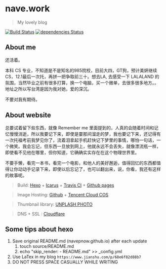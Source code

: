 # nave.work

> My lovely blog

[![Build Status](https://travis-ci.org/NavePnow/nave.work.svg?branch=master)](https://travis-ci.org/NavePnow/nave.work) [![dependencies Status](https://david-dm.org/NavePnow/nave.work/status.svg)](https://david-dm.org/NavePnow/nave.work)

## **About me**

还活着。

本科 CS 专业，不知道是不是知名的985院校，目前大四，GT狗，预计美妍继续 CS，12.1最后一次托，再拼一把争取前三十。想去LA, 去感受一下 LALALAND 的氛围，当然毕业之前有很多打算，换一个电脑，买一个微单，去很多很多地方。。地址之所以写台湾是因为我对她，爱的深沉。

不要对我有期待。

## **About website**

总要试着留下些东西，就像 Remember me 里面提到的，人真的会随着时间和记忆慢慢消逝，所以我要记下来，即使是霎那间溜走的梦，我也要记下来，还记得有一次托福考前我梦见你了，流着泪拿起手机赶快记下梦里的事情，哪怕一句话，一个微笑。我会忘记，但东西一旦放到网上，他就永远不会丢失，就像漂流瓶一样，即使看不见他在哪里，但你知道，它确确实实存在在这个物理世界里。

不要手懒，看完一本书，看完一个电影，和他人的美好邂逅，值得回忆的东西都值得让你动动手记录下来，即使以后忘记了，也可以翻出来，说，你看，我还有这样的故事呢。

> Build: [Hexo](https://hexo.io/) + [Icarus](http://github.com/ppoffice/hexo-theme-icarus)  + [Travis CI](https://travis-ci.org/) +  [Github pages](https://github.com/NavePnow/navepnow.github.io)

> Image Hosting: [Github](https://github.com/NavePnow/blog_photo) + [Tencent Cloud COS](https://cloud.tencent.com/product/cos)

> Thumbnail library: [UNPLASH PHOTO](https://unsplash.com/)

> DNS + SSL : [Cloudflare](https://www.cloudflare.com/)

## Some tips about hexo
1. Save original README.md (navepnow.github.io) after each update
    1. touch source/README.md
    2. echo "skip_render: - README.md" >> _config.yml
2. Use LaTex in my blog
    `https://www.jianshu.com/p/68e6f82d88b7`
3. DO NOT PRESS SPACE CASUALLY WHILE WRITING